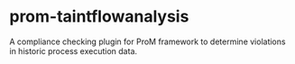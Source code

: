 # prom-taintflowanalysis
A compliance checking plugin for ProM framework to determine violations in historic process execution data.
